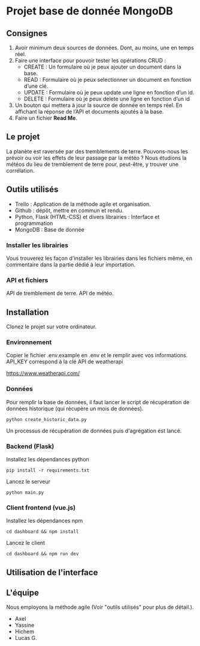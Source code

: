 # Projet base de donnée MongoDB

## Consignes

1. Avoir minimum deux sources de données. Dont, au moins, une en temps réel.
2. Faire une interface pour pouvoir tester les opérations CRUD :
    - CREATE : Un formulaire où je peux ajouter un document dans la base.
    - READ : Formulaire où je peux selectionner un document en fonction d’une clé.
    - UPDATE : Formulaire où je peux update une ligne en fonction d’un id.
    - DELETE : Formulaire où je peux delete une ligne en fonction d’un id
3. Un bouton qui mettera à jour la source de donnée en temps réel. En affichant la réponse de l’API et documents ajoutés à la base.
4. Faire un fichier __Read Me__.

## Le projet

La planète est raversée par des tremblements de terre. Pouvons-nous les prévoir ou voir les effets de leur passage par la météo ? Nous étudions la météos du lieu de tremblement de terre pour, peut-être, y trouver une corrélation.  

## Outils utilisés

- Trello : Application de la méthode agile et organisation.
- Github : dépôt, mettre en commun et rendu.
- Python, Flask (HTML-CSS) et divers librairies : Interface et programmation
- MongoDB : Base de donnée

### Installer les librairies

Vous trouverez les façon d'installer les librairies dans les fichiers même, en commentaire dans la partie dédié à leur importation. 

### API et fichiers 

API de tremblement de terre.
API de météo.

## Installation

Clonez le projet sur votre ordinateur.

### Environnement

Copier le fichier .env.example en .env et le remplir avec vos informations.
API_KEY correspond à la clé API de weatherapi 

https://www.weatherapi.com/

### Données

Pour remplir la base de données, il faut lancer le script de récupération de données historique (qui récupère un mois de données).
    
```python create_historic_data.py```

Un processus de récupération de données puis d'agrégation est lancé.

### Backend (Flask)
Installez les dépendances python

```pip install -r requirements.txt```

Lancez le serveur

```python main.py```

### Client frontend (vue.js)
Installez les dépendances npm

```cd dashboard && npm install```

Lancez le client 

```cd dashboard && npm run dev```

## Utilisation de l'interface

## L'équipe

Nous employons la méthode agile (Voir "outils utilisés" pour plus de détail.).

- Axel
- Yassine
- Hichem
- Lucas G.